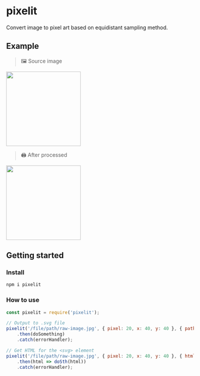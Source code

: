 # pixelit
Convert image to pixel art based on equidistant sampling method.

## Example

> 🖼️ Source image

<img src="https://i.ibb.co/mqPSXmV/avatar.jpg" width="200" height="200"/>

> 🖨️ After processed

<img src="https://i.ibb.co/xKk8h79/Screen-Shot-2020-06-12-at-4-06-06-PM.png" width="200" height="200"/>

## Getting started

### Install

```bash
npm i pixelit
```

### How to use
```javascript
const pixelit = require('pixelit');

// Output to .svg file
pixelit('/file/path/raw-image.jpg', { pixel: 20, x: 40, y: 40 }, { path: '/output/path/for/image.svg' })
    .then(doSomething)
    .catch(errorHandler);

// Get HTML for the <svg> element
pixelit('/file/path/raw-image.jpg', { pixel: 20, x: 40, y: 40 }, { html: true })
    .then(html => doSth(html))
    .catch(errorHandler);
```


